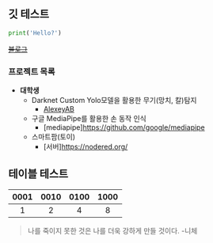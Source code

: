 ## 깃 테스트
```python
print('Hello?')
```

~~[블로그](https://hwi-ho.tistory.com/)~~

### 프로젝트 목록
* **대학생**
  * Darknet Custom Yolo모델을 활용한 무기(망치, 칼)탐지 
    * [AlexeyAB](https://github.com/AlexeyAB)
  * 구글 MediaPipe를 활용한 손 동작 인식
    * [mediapipe]https://github.com/google/mediapipe
  * 스마트팜(토이)
    * [서버]https://nodered.org/

## 테이블 테스트
0001|0010|0100|1000|
:---:|:---:|:---:|:---:|
1|2|4|8|

> 나를 죽이지 못한 것은 나를 더욱 강하게 만들 것이다. -니체




